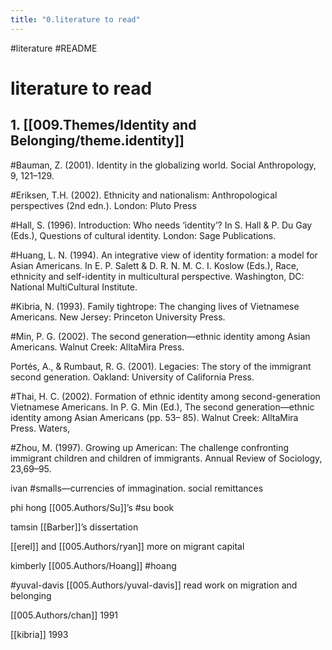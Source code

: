 ```yaml
---
title: "0.literature to read"
---
```

#literature
#README

# literature to read
## 1. [[009.Themes/Identity and Belonging/theme.identity]]

#Bauman, Z. (2001). Identity in the globalizing world. Social Anthropology, 9, 121–129.

#Eriksen, T.H. (2002). Ethnicity and nationalism: Anthropological perspectives (2nd edn.). London: Pluto Press

#Hall, S. (1996). Introduction: Who needs ‘identity’? In S. Hall & P. Du Gay (Eds.), Questions of cultural identity. London: Sage Publications.

#Huang, L. N. (1994). An integrative view of identity formation: a model for Asian Americans. In E. P. Salett & D. R. N. M. C. I. Koslow (Eds.), Race, ethnicity and self-identity in multicultural perspective. Washington, DC: National MultiCultural Institute.

#Kibria, N. (1993). Family tightrope: The changing lives of Vietnamese Americans. New Jersey: Princeton University Press.

#Min, P. G. (2002). The second generation—ethnic identity among Asian Americans. Walnut Creek: AlltaMira Press.

Portés, A., & Rumbaut, R. G. (2001). Legacies: The story of the immigrant second generation. Oakland: University of California Press.

#Thai, H. C. (2002). Formation of ethnic identity among second-generation Vietnamese Americans. In P. G. Min (Ed.), The second generation—ethnic identity among Asian Americans (pp. 53– 85). Walnut Creek: AlltaMira Press.
Waters,

#Zhou, M. (1997). Growing up American: The challenge confronting immigrant children and children of immigrants. Annual Review of Sociology, 23,69–95.

ivan #smalls—currencies of immagination. social remittances

phi hong [[005.Authors/Su]]’s #su book

tamsin [[Barber]]’s dissertation

[[erel]] and [[005.Authors/ryan]] more on migrant capital

kimberly [[005.Authors/Hoang]] #hoang

#yuval-davis [[005.Authors/yuval-davis]] read work on migration and belonging

[[005.Authors/chan]] 1991

[[kibria]] 1993